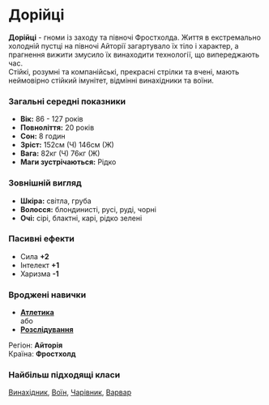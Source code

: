 # Дорійці

**Дорійці** - гноми із заходу та півночі Фростхолда. Життя в екстремально холодній пустці на півночі Айторії загартувало їх тіло і характер, а прагнення вижити змусило їх винаходити технології, що випереджають час.<br />
Стійкі, розумні та компанійські, прекрасні стрілки та вчені, мають неймовірно стійкий імунітет, відмінні винахідники та воїни.

### Загальні середні показники
  - **Вік:** 86 - 127 років
  - **Повноліття:** 20 років
  - **Сон:** 8 годин
  - **Зріст:** 152см (Ч) 146см (Ж)
  - **Вага:** 82кг (Ч) 76кг (Ж)
  - **Маги зустрічаються:** Рідко

### Зовнішній вигляд
  - **Шкіра:** світла, груба
  - **Волосся:** блондинисті, русі, руді, чорні
  - **Очі:** сірі, блактні, карі, рідко зелені

### Пасивні ефекти
  - Сила **+2**
  - Інтелект **+1**
  - Харизма **-1**

### Вроджені навички
  - [**Атлетика**](/docs/characters/using.md#athletic)
  <br />або
  - [**Розслідування**](/docs/characters/using.md#investigation)

Регіон: **Айторія**<br />
Країна: **Фростхолд**

### Найбільш підходящі класи

[Винахідник](/docs/classes/artificier), [Воїн](/docs/classes/warrior), [Чарівник](/docs/classes/wizard), [Варвар](/docs/classes/barbarian)